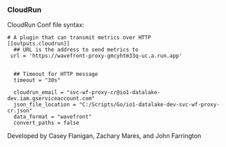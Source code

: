 ### CloudRun


CloudRun Conf file syntax:
```
# A plugin that can transmit metrics over HTTP
[[outputs.cloudrun]]
  ## URL is the address to send metrics to
 url = 'https://wavefront-proxy-gmcyhtm33q-uc.a.run.app'


  ## Timeout for HTTP message
  timeout = "30s"

  cloudrun_email = "svc-wf-proxy-cr@io1-datalake-dev.iam.gserviceaccount.com"
  json_file_location = "C:/Scripts/Go/io1-datalake-dev-svc-wf-proxy-cr.json"
  data_format = "wavefront"
  convert_paths = false
```

Developed by Casey Flanigan, Zachary Mares, and John Farrington
